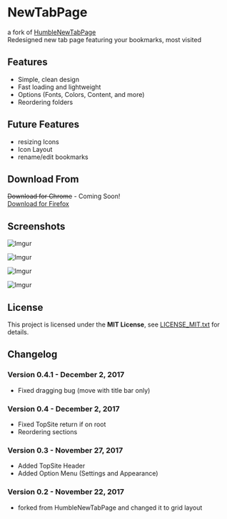 
# NewTabPage
a fork of [HumbleNewTabPage](https://github.com/quodroc/HumbleNewTabPage)  
Redesigned new tab page featuring your bookmarks, most visited

## Features
* Simple, clean design
* Fast loading and lightweight
* Options (Fonts, Colors, Content, and more)
* Reordering folders

## Future Features 
* resizing Icons
* Icon Layout
* rename/edit bookmarks  
  

## Download From
~~Download for Chrome~~ - Coming Soon!  
[Download for Firefox](https://addons.mozilla.org/en-US/firefox/addon/newtabpage/)

## Screenshots
![Imgur](https://i.imgur.com/flYfC41.png)

![Imgur](https://i.imgur.com/M6OVcT7.png)

![Imgur](https://i.imgur.com/tZ9w68H.png)

![Imgur](https://i.imgur.com/7SZ7yOH.png)

## License
This project is licensed under the **MIT License**, see [LICENSE_MIT.txt](LICENSE_MIT.txt) for details.

## Changelog
### Version 0.4.1 - December  2, 2017
* Fixed dragging bug (move with title bar only)

### Version 0.4 - December  2, 2017
* Fixed TopSite return if on root
* Reordering sections

### Version 0.3 - November  27, 2017
* Added TopSite Header
* Added Option Menu (Settings and Appearance)

### Version 0.2 - November  22, 2017
* forked from HumbleNewTabPage and changed it to grid layout